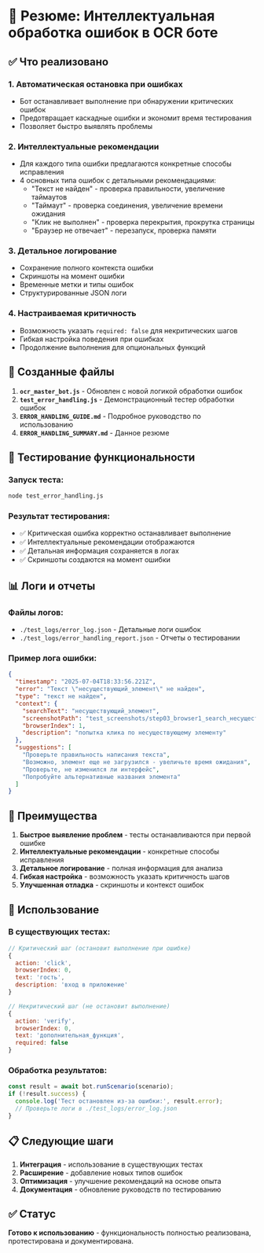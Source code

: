 # 🚨 Резюме: Интеллектуальная обработка ошибок в OCR боте

## ✅ Что реализовано

### 1. Автоматическая остановка при ошибках
- Бот останавливает выполнение при обнаружении критических ошибок
- Предотвращает каскадные ошибки и экономит время тестирования
- Позволяет быстро выявлять проблемы

### 2. Интеллектуальные рекомендации
- Для каждого типа ошибки предлагаются конкретные способы исправления
- 4 основных типа ошибок с детальными рекомендациями:
  - "Текст не найден" - проверка правильности, увеличение таймаутов
  - "Таймаут" - проверка соединения, увеличение времени ожидания
  - "Клик не выполнен" - проверка перекрытия, прокрутка страницы
  - "Браузер не отвечает" - перезапуск, проверка памяти

### 3. Детальное логирование
- Сохранение полного контекста ошибки
- Скриншоты на момент ошибки
- Временные метки и типы ошибок
- Структурированные JSON логи

### 4. Настраиваемая критичность
- Возможность указать `required: false` для некритических шагов
- Гибкая настройка поведения при ошибках
- Продолжение выполнения для опциональных функций

## 📁 Созданные файлы

1. **`ocr_master_bot.js`** - Обновлен с новой логикой обработки ошибок
2. **`test_error_handling.js`** - Демонстрационный тестер обработки ошибок
3. **`ERROR_HANDLING_GUIDE.md`** - Подробное руководство по использованию
4. **`ERROR_HANDLING_SUMMARY.md`** - Данное резюме

## 🧪 Тестирование функциональности

### Запуск теста:
```bash
node test_error_handling.js
```

### Результат тестирования:
- ✅ Критическая ошибка корректно останавливает выполнение
- ✅ Интеллектуальные рекомендации отображаются
- ✅ Детальная информация сохраняется в логах
- ✅ Скриншоты создаются на момент ошибки

## 📊 Логи и отчеты

### Файлы логов:
- `./test_logs/error_log.json` - Детальные логи ошибок
- `./test_logs/error_handling_report.json` - Отчеты о тестировании

### Пример лога ошибки:
```json
{
  "timestamp": "2025-07-04T18:33:56.221Z",
  "error": "Текст \"несуществующий_элемент\" не найден",
  "type": "текст не найден",
  "context": {
    "searchText": "несуществующий_элемент",
    "screenshotPath": "test_screenshots/step03_browser1_search_несуществующий_элемент.png",
    "browserIndex": 1,
    "description": "попытка клика по несуществующему элементу"
  },
  "suggestions": [
    "Проверьте правильность написания текста",
    "Возможно, элемент еще не загрузился - увеличьте время ожидания",
    "Проверьте, не изменился ли интерфейс",
    "Попробуйте альтернативные названия элемента"
  ]
}
```

## 🎯 Преимущества

1. **Быстрое выявление проблем** - тесты останавливаются при первой ошибке
2. **Интеллектуальные рекомендации** - конкретные способы исправления
3. **Детальное логирование** - полная информация для анализа
4. **Гибкая настройка** - возможность указать критичность шагов
5. **Улучшенная отладка** - скриншоты и контекст ошибок

## 🚀 Использование

### В существующих тестах:
```javascript
// Критический шаг (остановит выполнение при ошибке)
{
  action: 'click',
  browserIndex: 0,
  text: 'гость',
  description: 'вход в приложение'
}

// Некритический шаг (не остановит выполнение)
{
  action: 'verify',
  browserIndex: 0,
  text: 'дополнительная_функция',
  required: false
}
```

### Обработка результатов:
```javascript
const result = await bot.runScenario(scenario);
if (!result.success) {
  console.log('Тест остановлен из-за ошибки:', result.error);
  // Проверьте логи в ./test_logs/error_log.json
}
```

## 📋 Следующие шаги

1. **Интеграция** - использование в существующих тестах
2. **Расширение** - добавление новых типов ошибок
3. **Оптимизация** - улучшение рекомендаций на основе опыта
4. **Документация** - обновление руководств по тестированию

## ✅ Статус

**Готово к использованию** - функциональность полностью реализована, протестирована и документирована. 